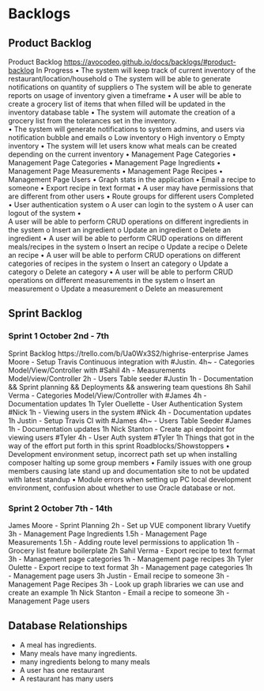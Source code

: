 # Backlogs

## Product Backlog
Product Backlog
https://avocodeo.github.io/docs/backlogs/#product-backlog
In Progress
•	The system will keep track of current inventory of the restaurant/location/household
o	The system will be able to generate notifications on quantity of suppliers
o	The system will be able to generate reports on usage of inventory given a timeframe
•	A user will be able to create a grocery list of items that when filled will be updated in the inventory database table
•	The system will automate the creation of a grocery list from the tolerances set in the inventory.  
•	The system will generate notifications to system admins, and users via notification bubble and emails 
o	Low inventory
o	High inventory
o	Empty inventory
•	The system will let users know what meals can be created depending on the current inventory
•	Management Page Categories
•	Management Page Categories
•	Management Page Ingredients
•	Management Page Measurements
•	Management Page Recipes
•	Management Page Users
•	Graph stats in the application
•	Email a recipe to someone
•	Export recipe in text format 
•	A user may have permissions that are different from other users
•	Route groups for different users
Completed
•	User authentication system
o	A user can login to the system
o	A user can logout of the system
•	
A user will be able to perform CRUD operations on different ingredients in the system
o	Insert an ingredient
o	Update an ingredient
o	Delete an ingredient 
•	A user will be able to perform CRUD operations on different meals/recipes in the system
o	Insert an recipe
o	Update a recipe
o	Delete an recipe
•	A user will be able to perform CRUD operations on different categories of recipes in the system
o	Insert an category
o	Update a category
o	Delete an category
•	A user will be able to perform CRUD operations on different measurements in the system
o	Insert an measurement
o	Update a measurement
o	Delete an measurement


## Sprint Backlog
### Sprint 1 October 2nd - 7th
<p>
Sprint Backlog
https://trello.com/b/Ua0Wx3S2/highrise-enterprise 
James Moore 
-	Setup Travis Continuous integration with #Justin. 4h~
-	Categories Model/View/Controller with #Sahil 4h
-	Measurements Model/view/Controller 2h
-	Users Table seeder #Justin  1h
-	Documentation && Sprint planning && Deployments && answering team questions 8h
Sahil Verma 
-	Categories Model/View/Controller with #James 4h
-	Documentation updates 1h
Tyler Ouellette
-	User Authentication System #Nick 1h
-	Viewing users in the system #Nick 4h
-	Documentation updates 1h
Justin 
-	Setup Travis CI with #James 4h~
-	Users Table Seeder #James 1h
-	Documentation updates 1h
Nick Stanton
-	Create api endpoint for viewing users #Tyler 4h
-	User Auth system #Tyler 1h
Things that got in the way of the effort put forth in this sprint 
 Roadblocks/Showstoppers
•	Development environment setup, incorrect path set up when installing composer halting up some group members
•	Family issues with one group members causing late stand up and documentation site to not be updated with latest standup
•	Module errors when setting up PC local development environment, confusion about whether to use Oracle database or not. 
</p>

### Sprint 2 October 7th - 14th
<p>
James Moore 
-	Sprint Planning 2h
-	Set up VUE component library Vuetify 3h
-	Management Page Ingredients 1.5h
-	Management Page Measurements 1.5h
-	Adding route level permissions to application 1h
-	 Grocery list feature boilerplate 2h
Sahil Verma 
-	Export recipe to text format 3h
-	Management page categories 1h
-	Management page recipes 3h
Tyler Oulette
-	Export recipe to text format 3h
-	Management page categories 1h
-	Management page users 3h
Justin 
-	Email recipe to someone 3h
-	Management Page Recipes 3h
-	Look up graph libraries we can use and create an example 1h
Nick Stanton
-	Email a recipe to someone 3h
-	Management Page users 
</p>


## Database Relationships
- A meal has ingredients. 
- Many meals have many ingredients. 
- many ingredients belong to many meals
- A user has one restaurant 
- A restaurant has many users 
